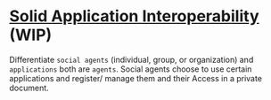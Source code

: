 # [Solid Application Interoperability](https://solid.github.io/data-interoperability-panel/specification/) (WIP)

Differentiate `social agents` (individual, group, or organization) and `applications` both are `agents`.
Social agents choose to use certain applications and register/ manage them and their Access in a private document.



